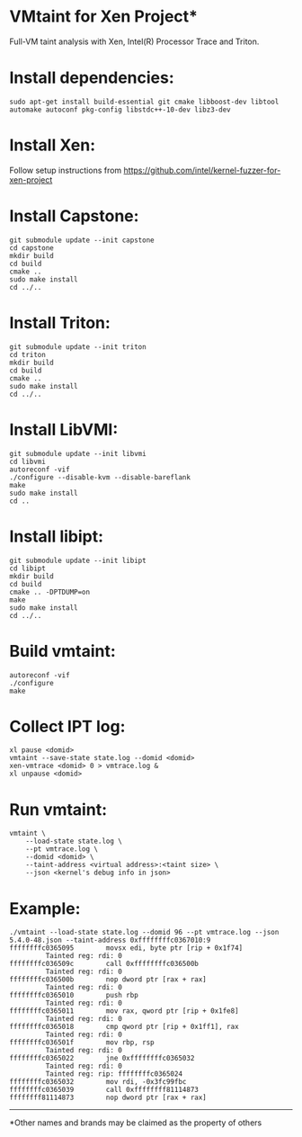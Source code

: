 # VMtaint for Xen Project*

Full-VM taint analysis with Xen, Intel(R) Processor Trace and Triton.

# Install dependencies:

```
sudo apt-get install build-essential git cmake libboost-dev libtool automake autoconf pkg-config libstdc++-10-dev libz3-dev
```

# Install Xen:

Follow setup instructions from https://github.com/intel/kernel-fuzzer-for-xen-project

# Install Capstone:

```
git submodule update --init capstone
cd capstone
mkdir build
cd build
cmake ..
sudo make install
cd ../..
```

# Install Triton:

```
git submodule update --init triton
cd triton
mkdir build
cd build
cmake ..
sudo make install
cd ../..
```

# Install LibVMI:

```
git submodule update --init libvmi
cd libvmi
autoreconf -vif
./configure --disable-kvm --disable-bareflank
make
sudo make install
cd ..
```

# Install libipt:

```
git submodule update --init libipt
cd libipt
mkdir build
cd build
cmake .. -DPTDUMP=on
make
sudo make install
cd ../..
```

# Build vmtaint:

```
autoreconf -vif
./configure
make
```

# Collect IPT log:

```
xl pause <domid>
vmtaint --save-state state.log --domid <domid>
xen-vmtrace <domid> 0 > vmtrace.log &
xl unpause <domid>
```

# Run vmtaint:

```
vmtaint \
    --load-state state.log \
    --pt vmtrace.log \
    --domid <domid> \
    --taint-address <virtual address>:<taint size> \
    --json <kernel's debug info in json>
```

# Example:

```
./vmtaint --load-state state.log --domid 96 --pt vmtrace.log --json 5.4.0-48.json --taint-address 0xffffffffc0367010:9
ffffffffc0365095        movsx edi, byte ptr [rip + 0x1f74]
         Tainted reg: rdi: 0
ffffffffc036509c        call 0xffffffffc036500b
         Tainted reg: rdi: 0
ffffffffc036500b        nop dword ptr [rax + rax]
         Tainted reg: rdi: 0
ffffffffc0365010        push rbp
         Tainted reg: rdi: 0
ffffffffc0365011        mov rax, qword ptr [rip + 0x1fe8]
         Tainted reg: rdi: 0
ffffffffc0365018        cmp qword ptr [rip + 0x1ff1], rax
         Tainted reg: rdi: 0
ffffffffc036501f        mov rbp, rsp
         Tainted reg: rdi: 0
ffffffffc0365022        jne 0xffffffffc0365032
         Tainted reg: rdi: 0
         Tainted reg: rip: ffffffffc0365024
ffffffffc0365032        mov rdi, -0x3fc99fbc
ffffffffc0365039        call 0xffffffff81114873
ffffffff81114873        nop dword ptr [rax + rax]
```

------------
*Other names and brands may be claimed as the property of others
